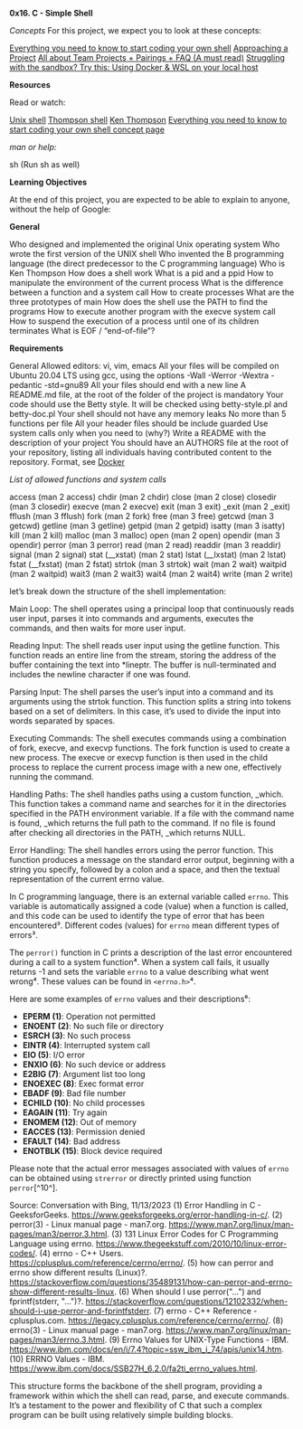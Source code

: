 **0x16. C - Simple Shell**

*Concepts*
For this project, we expect you to look at these concepts:

[Everything you need to know to start coding your own shell]()
[Approaching a Project]()
[All about Team Projects + Pairings + FAQ (A must read)]()
[Struggling with the sandbox? Try this: Using Docker & WSL on your local host]()


**Resources**

Read or watch:

[Unix shell]()
[Thompson shell]()
[Ken Thompson]()
[Everything you need to know to start coding your own shell concept page]()

*man or help:*

sh (Run sh as well)

**Learning Objectives**

At the end of this project, you are expected to be able to explain to anyone, without the help of Google:

**General**

Who designed and implemented the original Unix operating system
Who wrote the first version of the UNIX shell
Who invented the B programming language (the direct predecessor to the C programming language)
Who is Ken Thompson
How does a shell work
What is a pid and a ppid
How to manipulate the environment of the current process
What is the difference between a function and a system call
How to create processes
What are the three prototypes of main
How does the shell use the PATH to find the programs
How to execute another program with the execve system call
How to suspend the execution of a process until one of its children terminates
What is EOF / “end-of-file”?

**Requirements**

General
Allowed editors: vi, vim, emacs
All your files will be compiled on Ubuntu 20.04 LTS using gcc, using the options -Wall -Werror -Wextra -pedantic -std=gnu89
All your files should end with a new line
A README.md file, at the root of the folder of the project is mandatory
Your code should use the Betty style. It will be checked using betty-style.pl and betty-doc.pl
Your shell should not have any memory leaks
No more than 5 functions per file
All your header files should be include guarded
Use system calls only when you need to (why?)
Write a README with the description of your project
You should have an AUTHORS file at the root of your repository, listing all individuals having contributed content to the repository. Format, see [Docker]()

*List of allowed functions and system calls*

access (man 2 access)
chdir (man 2 chdir)
close (man 2 close)
closedir (man 3 closedir)
execve (man 2 execve)
exit (man 3 exit)
_exit (man 2 _exit)
fflush (man 3 fflush)
fork (man 2 fork)
free (man 3 free)
getcwd (man 3 getcwd)
getline (man 3 getline)
getpid (man 2 getpid)
isatty (man 3 isatty)
kill (man 2 kill)
malloc (man 3 malloc)
open (man 2 open)
opendir (man 3 opendir)
perror (man 3 perror)
read (man 2 read)
readdir (man 3 readdir)
signal (man 2 signal)
stat (__xstat) (man 2 stat)
lstat (__lxstat) (man 2 lstat)
fstat (__fxstat) (man 2 fstat)
strtok (man 3 strtok)
wait (man 2 wait)
waitpid (man 2 waitpid)
wait3 (man 2 wait3)
wait4 (man 2 wait4)
write (man 2 write)

let’s break down the structure of the shell implementation:

Main Loop: The shell operates using a principal loop that continuously reads user input, parses it into commands and arguments, executes the commands, and then waits for more user input.

Reading Input: The shell reads user input using the getline function. This function reads an entire line from the stream, storing the address of the buffer containing the text into *lineptr. The buffer is null-terminated and includes the newline character if one was found.

Parsing Input: The shell parses the user’s input into a command and its arguments using the strtok function. This function splits a string into tokens based on a set of delimiters. In this case, it’s used to divide the input into words separated by spaces.

Executing Commands: The shell executes commands using a combination of fork, execve, and execvp functions. The fork function is used to create a new process. The execve or execvp function is then used in the child process to replace the current process image with a new one, effectively running the command.

Handling Paths: The shell handles paths using a custom function, _which. This function takes a command name and searches for it in the directories specified in the PATH environment variable. If a file with the command name is found, _which returns the full path to the command. If no file is found after checking all directories in the PATH, _which returns NULL.

Error Handling: The shell handles errors using the perror function. This function produces a message on the standard error output, beginning with a string you specify, followed by a colon and a space, and then the textual representation of the current errno value.

In C programming language, there is an external variable called `errno`. This variable is automatically assigned a code (value) when a function is called, and this code can be used to identify the type of error that has been encountered³. Different codes (values) for `errno` mean different types of errors³.

The `perror()` function in C prints a description of the last error encountered during a call to a system function⁴. When a system call fails, it usually returns -1 and sets the variable `errno` to a value describing what went wrong⁴. These values can be found in `<errno.h>`⁴.

Here are some examples of `errno` values and their descriptions⁶:
- **EPERM (1)**: Operation not permitted
- **ENOENT (2)**: No such file or directory
- **ESRCH (3)**: No such process
- **EINTR (4)**: Interrupted system call
- **EIO (5)**: I/O error
- **ENXIO (6)**: No such device or address
- **E2BIG (7)**: Argument list too long
- **ENOEXEC (8)**: Exec format error
- **EBADF (9)**: Bad file number
- **ECHILD (10)**: No child processes
- **EAGAIN (11)**: Try again
- **ENOMEM (12)**: Out of memory
- **EACCES (13)**: Permission denied
- **EFAULT (14)**: Bad address
- **ENOTBLK (15)**: Block device required

Please note that the actual error messages associated with values of `errno` can be obtained using `strerror` or directly printed using function `perror`[^10^].

Source: Conversation with Bing, 11/13/2023
(1) Error Handling in C - GeeksforGeeks. https://www.geeksforgeeks.org/error-handling-in-c/.
(2) perror(3) - Linux manual page - man7.org. https://www.man7.org/linux/man-pages/man3/perror.3.html.
(3) 131 Linux Error Codes for C Programming Language using errno. https://www.thegeekstuff.com/2010/10/linux-error-codes/.
(4) errno - C++ Users. https://cplusplus.com/reference/cerrno/errno/.
(5) how can perror and errno show different results (Linux)?. https://stackoverflow.com/questions/35489131/how-can-perror-and-errno-show-different-results-linux.
(6) When should I use perror("...") and fprintf(stderr, "...")?. https://stackoverflow.com/questions/12102332/when-should-i-use-perror-and-fprintfstderr.
(7) errno - C++ Reference - cplusplus.com. https://legacy.cplusplus.com/reference/cerrno/errno/.
(8) errno(3) - Linux manual page - man7.org. https://www.man7.org/linux/man-pages/man3/errno.3.html.
(9) Errno Values for UNIX-Type Functions - IBM. https://www.ibm.com/docs/en/i/7.4?topic=ssw_ibm_i_74/apis/unix14.htm.
(10) ERRNO Values - IBM. https://www.ibm.com/docs/SSB27H_6.2.0/fa2ti_errno_values.html.


This structure forms the backbone of the shell program, providing a framework within which the shell can read, parse, and execute commands. It’s a testament to the power and flexibility of C that such a complex program can be built using relatively simple building blocks.
